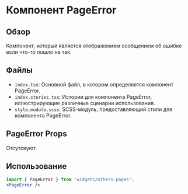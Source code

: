 # Компонент PageError

## Обзор
Компонент, который является отображением сообщением об ошибке если что-то пошло не так.

## Файлы
- `index.tsx`: Основной файл, в котором определяется компонент PageError.
- `index.stories.tsx`: Истории для компонента PageError, иллюстрирующие различные сценарии использования.
- `style.module.scss`: SCSS-модуль, предоставляющий стили для компонента PageError.
## PageError Props
Отсутсвуют.

## Использование
```jsx
import { PageError } from 'widgets/others-pages';
<PageError />
```